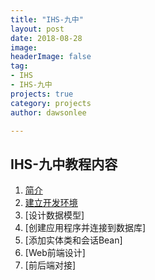 ```yaml
---
title: "IHS-九中"
layout: post
date: 2018-08-28
image: 
headerImage: false
tag:
- IHS
- IHS-九中
projects: true
category: projects
author: dawsonlee

---
```



## IHS-九中教程内容

1. [简介](/IHS-九中-简介)
2. [建立开发环境](/IHS-九中-建立开发环境)
3. [设计数据模型]
4. [创建应用程序并连接到数据库]
5. [添加实体类和会话Bean]
6. [Web前端设计]
7. [前后端对接]
